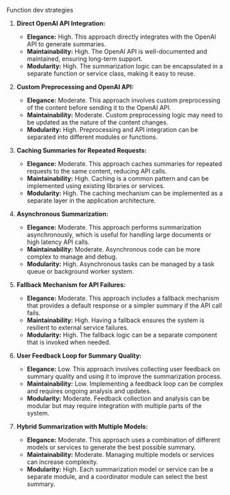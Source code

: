 Function dev strategies

1. **Direct OpenAI API Integration:**
   - **Elegance:** High. This approach directly integrates with the OpenAI API to generate summaries.
   - **Maintainability:** High. The OpenAI API is well-documented and maintained, ensuring long-term support.
   - **Modularity:** High. The summarization logic can be encapsulated in a separate function or service class, making it easy to reuse.

2. **Custom Preprocessing and OpenAI API:**
   - **Elegance:** Moderate. This approach involves custom preprocessing of the content before sending it to the OpenAI API.
   - **Maintainability:** Moderate. Custom preprocessing logic may need to be updated as the nature of the content changes.
   - **Modularity:** High. Preprocessing and API integration can be separated into different modules or functions.

3. **Caching Summaries for Repeated Requests:**
   - **Elegance:** Moderate. This approach caches summaries for repeated requests to the same content, reducing API calls.
   - **Maintainability:** High. Caching is a common pattern and can be implemented using existing libraries or services.
   - **Modularity:** High. The caching mechanism can be implemented as a separate layer in the application architecture.

4. **Asynchronous Summarization:**
   - **Elegance:** Moderate. This approach performs summarization asynchronously, which is useful for handling large documents or high latency API calls.
   - **Maintainability:** Moderate. Asynchronous code can be more complex to manage and debug.
   - **Modularity:** High. Asynchronous tasks can be managed by a task queue or background worker system.

5. **Fallback Mechanism for API Failures:**
   - **Elegance:** Moderate. This approach includes a fallback mechanism that provides a default response or a simpler summary if the API call fails.
   - **Maintainability:** High. Having a fallback ensures the system is resilient to external service failures.
   - **Modularity:** High. The fallback logic can be a separate component that is invoked when needed.

6. **User Feedback Loop for Summary Quality:**
   - **Elegance:** Low. This approach involves collecting user feedback on summary quality and using it to improve the summarization process.
   - **Maintainability:** Low. Implementing a feedback loop can be complex and requires ongoing analysis and updates.
   - **Modularity:** Moderate. Feedback collection and analysis can be modular but may require integration with multiple parts of the system.

7. **Hybrid Summarization with Multiple Models:**
   - **Elegance:** Moderate. This approach uses a combination of different models or services to generate the best possible summary.
   - **Maintainability:** Moderate. Managing multiple models or services can increase complexity.
   - **Modularity:** High. Each summarization model or service can be a separate module, and a coordinator module can select the best summary.
